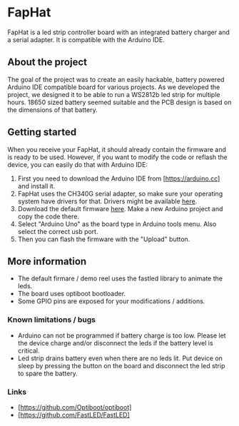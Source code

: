 # FapHat #
FapHat is a led strip controller board with an integrated battery charger and a serial adapter. It is compatible with the Arduino IDE.

## About the project ##
The goal of the project was to create an easily hackable, battery powered Arduino IDE compatible board for various projects. As we developed the project, we designed it to be able to run a WS2812b led strip for multiple hours. 18650 sized battery seemed suitable and the PCB design is based on the dimensions of that battery.

## Getting started ##
When you receive your FapHat, it should already contain the firmware and is ready to be used. However, if you want to modify the code or reflash the device, you can easily do that with Arduino IDE:

1. First you need to download the Arduino IDE from [https://arduino.cc] and install it.
2. FapHat uses the CH340G serial adapter, so make sure your operating system have drivers for that. Drivers might be available [here](http://sparks.gogo.co.nz/ch340.html).
3. Download the default firmware [here](https://github.com/faplab/faphat/tree/master/src/DemoReel100Sleep). Make a new Arduino project and copy the code there.
4. Select "Arduino Uno" as the board type in Arduino tools menu. Also select the correct usb port.
5. Then you can flash the firmware with the "Upload" button.

## More information ##
- The default firmare / demo reel uses the fastled library to animate the leds.
- The board uses optiboot bootloader.
- Some GPIO pins are exposed for your modifications / additions.

### Known limitations / bugs ###
- Arduino can not be programmed if battery charge is too low. Please let the device charge and/or disconnect the leds if the battery level is critical.
- Led strip drains battery even when there are no leds lit. Put device on sleep by pressing the button on the board and disconnect the led strip to spare the battery.

### Links ###
- [https://github.com/Optiboot/optiboot]
- [https://github.com/FastLED/FastLED]
